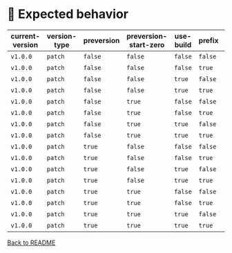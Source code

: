 # 🧪 Expected behavior

| current-version | version-type | preversion | preversion-start-zero | use-build | prefix | Result | Status |
|-----------------|--------------|------------|------------------------|-----------|--------|--------|--------|
| `v1.0.0` | `patch` | `false` | `false` | `false` | `false` | `1.0.1` | ✅ |
| `v1.0.0` | `patch` | `false` | `false` | `false` | `true` | `v1.0.1` | ✅ |
| `v1.0.0` | `patch` | `false` | `false` | `true` | `false` | `1.0.1+1` | ✅ |
| `v1.0.0` | `patch` | `false` | `false` | `true` | `true` | `v1.0.1+1` | ✅ |
| `v1.0.0` | `patch` | `false` | `true` | `false` | `false` | `1.0.1` | ✅ |
| `v1.0.0` | `patch` | `false` | `true` | `false` | `true` | `v1.0.1` | ✅ |
| `v1.0.0` | `patch` | `false` | `true` | `true` | `false` | `1.0.1+1` | ✅ |
| `v1.0.0` | `patch` | `false` | `true` | `true` | `true` | `v1.0.1+1` | ✅ |
| `v1.0.0` | `patch` | `true` | `false` | `false` | `false` | `1.0.1` | ✅ |
| `v1.0.0` | `patch` | `true` | `false` | `false` | `true` | `v1.0.1` | ✅ |
| `v1.0.0` | `patch` | `true` | `false` | `true` | `false` | `1.0.1+1` | ✅ |
| `v1.0.0` | `patch` | `true` | `false` | `true` | `true` | `v1.0.1+1` | ✅ |
| `v1.0.0` | `patch` | `true` | `true` | `false` | `false` | `1.0.1` | ✅ |
| `v1.0.0` | `patch` | `true` | `true` | `false` | `true` | `v1.0.1` | ✅ |
| `v1.0.0` | `patch` | `true` | `true` | `true` | `false` | `1.0.1+1` | ✅ |
| `v1.0.0` | `patch` | `true` | `true` | `true` | `true` | `v1.0.1+1` | ✅ |

[Back to README](../README.md)